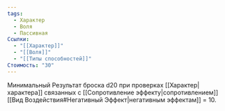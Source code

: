 ```yaml
---
tags:
  - Характер
  - Воля
  - Пассивная
Ссылки:
  - "[[Характер]]"
  - "[[Воля]]"
  - "[[Типы способностей]]"
Стоимость: "30"
---
```

Минимальный Результат броска d20 при проверках [[Характер|характера]] связанных с [[Сопротивление эффекту|сопротивлением]] [[Вид Воздействия#Негативный Эффект|негативным эффектам]] = 10.